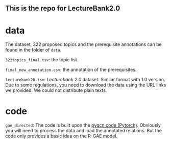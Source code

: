 ## This is the repo for LectureBank2.0

# data
The dataset, 322 proposed topics and the prerequisite annotations can be found in the folder of `data`. 

`322topics_final.tsv`: the topic list.

`final_new_annotation.csv`: the annotation of the prerequisites.

`lecturebank20.tsv`: *Lecturebank 2.0* dataset. Similar format with 1.0 version. Due to some regulations, you need to download the data using the URL links we provided. We could not distribute plain texts. 

# code
`gae_directed`: The code is built upon the [pygcn code (Pytorch)](https://github.com/tkipf/pygcn).
Obviously you will need to process the data and load the annotated relations. But the code only provides a basic idea on the R-GAE model. 


